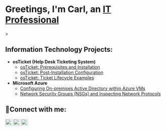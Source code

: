 <h1>Greetings, I'm Carl, an <a href="https://linkedin.com/in/carl-mcneil">IT Professional</a></h1>>

<h2> Information Technology Projects:</h2>

- <b>osTicket (Help Desk Ticketing System)</b>
  - [osTicket: Prerequisites and Installation](https://github.com/carl-mcneil/osticket-prereqs)
  - [osTicket: Post-Installation Configuration](https://github.com/joshmadakorcc/post-install-config)
  - [osTicket: Ticket Lifecycle Examples](https://github.com/carl-mcneil/ticket-lifecycle)
- <b>Microsoft Azure</b>
  - [Configuring On-premises Active Directory within Azure VMs](https://github.com/carl-mcneil/configure-ad)
  - [Network Security Groups (NSGs) and Inspecting Network Protocols](https://github.com/carl-mcneil/azure-network-protocols)

<h2>🤳Connect with me:</h2>

[<img align="left" alt="Josh | Twitter" width="22px" src="https://cdn.jsdelivr.net/npm/simple-icons@v3/icons/twitter.svg" />][twitter]
[<img align="left" alt="Josh | LinkedIn" width="22px" src="https://cdn.jsdelivr.net/npm/simple-icons@v3/icons/linkedin.svg" />][linkedin]
[<img align="left" alt="Josh | Instagram" width="22px" src="https://cdn.jsdelivr.net/npm/simple-icons@v3/icons/instagram.svg" />][instagram]

[twitter]: https://twitter.com/
[instagram]: https://www.instagram.com/
[linkedin]: https://linkedin.com/in/carl-mcneil-62161932b
